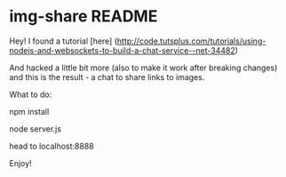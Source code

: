 # img-share README
Hey! I found a tutorial [here] (http://code.tutsplus.com/tutorials/using-nodejs-and-websockets-to-build-a-chat-service--net-34482)

And hacked a little bit more (also to make it work after breaking changes) and this is the result - a chat to share links to images.

What to do:

npm install

node server.js

head to localhost:8888

Enjoy!